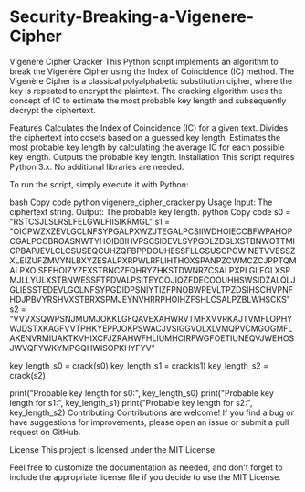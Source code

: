 # Security-Breaking-a-Vigenere-Cipher
Vigenère Cipher Cracker
This Python script implements an algorithm to break the Vigenère Cipher using the Index of Coincidence (IC) method. The Vigenère Cipher is a classical polyalphabetic substitution cipher, where the key is repeated to encrypt the plaintext. The cracking algorithm uses the concept of IC to estimate the most probable key length and subsequently decrypt the ciphertext.

Features
Calculates the Index of Coincidence (IC) for a given text.
Divides the ciphertext into cosets based on a guessed key length.
Estimates the most probable key length by calculating the average IC for each possible key length.
Outputs the probable key length.
Installation
This script requires Python 3.x. No additional libraries are needed.

To run the script, simply execute it with Python:

bash
Copy code
python vigenere_cipher_cracker.py
Usage
Input: The ciphertext string.
Output: The probable key length.
python
Copy code
s0 = "RSTCSJLSLRSLFELGWLFIISIKRMGL"
s1 = "OICPWZXZEVLGCLNFSYPGALPXWZJTEGALPCSIIWDHOIECCBFWPAHOPCGALPCCBROASNWTYHOIDBIHVPSCSIDEVLSYPGDLZDSLXSTBNWOTTMICPBAPJEVLCLCSUSEQCUHZQFBPPDOUHESSFLLGSUSCPGWINETVVESSZXLEIZUFZMVYNLBXYZESALPXRPWLRFLIHTHOXSPANPZCWMCZCJPPTQMALPXOISFEHOIZYZFXSTBNCZFQHRYZHKSTDWNRZCSALPXPLGLFGLXSPMJLLYULXSTBNWESSFTFDVALPSITEYCOJIQZFDECOOUHHSWSIDZALQLJGLIESSTEDEVLGCLNFSYPGDIDPSNIYTIZFPNOBWPEVLTPZDSIHSCHVPNFHDJPBVYRSHVXSTBRXSPMJEYNVHRRPHOIHZFSHLCSALPZBLWHSCKS"
s2 = "VVVXSQWPSNJMUMJOKKLGFQAVEXAHWRVTMFXVVRKAJTVMFLOPHYWJDSTXKAGFVVTPHKYEPPJOKPSWACJVSIGGVOLXLVMQPVCMGOGMFLAKENVRMIUAKTKVHIXCFJZRAHWFHLIUMHCIRFWGFOETIUNEQVJWEHOSJWVQFYWKYMPGQHWISOPKHYFYV"

key_length_s0 = crack(s0)
key_length_s1 = crack(s1)
key_length_s2 = crack(s2)

print("Probable key length for s0:", key_length_s0)
print("Probable key length for s1:", key_length_s1)
print("Probable key length for s2:", key_length_s2)
Contributing
Contributions are welcome! If you find a bug or have suggestions for improvements, please open an issue or submit a pull request on GitHub.

License
This project is licensed under the MIT License.

Feel free to customize the documentation as needed, and don't forget to include the appropriate license file if you decide to use the MIT License.






